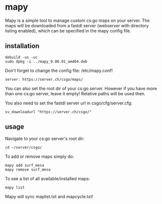 # mapy
Mapy is a simple tool to manage custom cs:go maps on your server. The maps will be downloaded from a fastdl server (webserver with directory listing enabled), which can be specified in the mapy config file.

## installation

    debuild -us -uc
    sudo dpkg -i ../mapy_0.00.01_amd64.deb

Don't forget to change the config file: /etc/mapy.conf!

    server: https://server.ch/csgo/maps/

You can also set the root dir of your cs:go server. However if you have more than one cs:go server, leave it empty! Relative paths will be used then.

You also need to set the fastdl server url in csgo/cfg/server.cfg:

    sv_downloadurl "https://server.ch/csgo/"

## usage

Navigate to your cs:go server's root dir:

    cd ~/server/csgo/

To add or remove maps simply do:

    mapy add surf_mesa
    mapy remove surf_mesa

To see a list of all available/installed maps:

    mapy list

Mapy will sync maplist.txt and mapcycle.txt!
